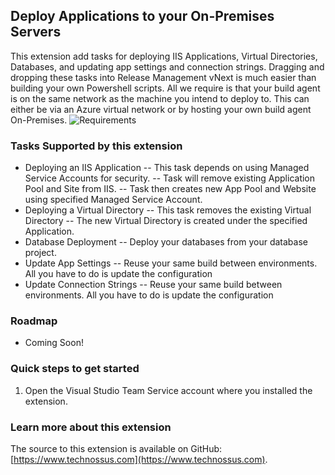 ## Deploy Applications to your On-Premises Servers ##
This extension add tasks for deploying IIS Applications, Virtual Directories, Databases, and updating app settings and connection strings. Dragging and dropping these tasks into 
Release Management vNext is much easier than building your own Powershell scripts. All we require is that your build agent is on the same network as the 
machine you intend to deploy to. This can either be via an Azure virtual network or by hosting your own build agent On-Premises.
![Requirements](../img/reqts.png)

### Tasks Supported by this extension
- Deploying an IIS Application
-- This task depends on using Managed Service Accounts for security.
-- Task will remove existing Application Pool and Site from IIS.
-- Task then creates new App Pool and Website using specified Managed Service Account.
- Deploying a Virtual Directory
-- This task removes the existing Virtual Directory
-- The new Virtual Directory is created under the specified Application.
- Database Deployment
-- Deploy your databases from your database project. 
- Update App Settings
-- Reuse your same build between environments. All you have to do is update the configuration
- Update Connection Strings
-- Reuse your same build between environments. All you have to do is update the configuration

### Roadmap
- Coming Soon!

### Quick steps to get started
1. Open the Visual Studio Team Service account where you installed the extension.

### Learn more about this extension
The source to this extension is available on GitHub: [https://www.technossus.com](https://www.technossus.com).
